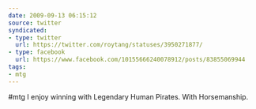 ```yaml
---
date: 2009-09-13 06:15:12
source: twitter
syndicated:
- type: twitter
  url: https://twitter.com/roytang/statuses/3950271877/
- type: facebook
  url: https://www.facebook.com/10155666240078912/posts/83855069944
tags:
- mtg
---
```


#mtg I enjoy winning with Legendary Human Pirates. With Horsemanship.